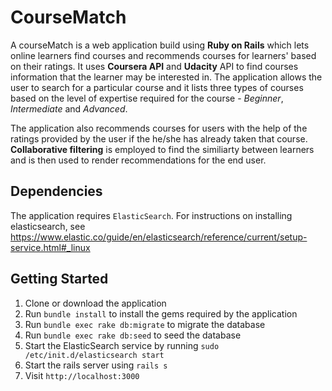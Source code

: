 # CourseMatch

A courseMatch is a web application build using **Ruby on Rails** which lets online learners find courses and recommends courses for learners' based on their ratings.
It uses **Coursera API** and **Udacity** API to find courses information that the learner may be interested in. The application allows the user to search for a particular course and it lists three types of courses based on the level of expertise required for the course - *Beginner*, *Intermediate* and *Advanced*.

The application also recommends courses for users with the help of the ratings provided by the user if the he/she has already taken that course. **Collaborative filtering** is employed to find the similiarty between learners and is then used to render recommendations for the end user.

## Dependencies

The application requires `ElasticSearch`. For instructions on installing elasticsearch, see https://www.elastic.co/guide/en/elasticsearch/reference/current/setup-service.html#_linux

## Getting Started

1. Clone or download the application
2. Run `bundle install` to install the gems required by the application
3. Run `bundle exec rake db:migrate` to migrate the database
4. Run `bundle exec rake db:seed` to seed the database
5. Start the ElasticSearch service by running `sudo /etc/init.d/elasticsearch start`
5. Start the rails server using `rails s`
6. Visit `http://localhost:3000`
